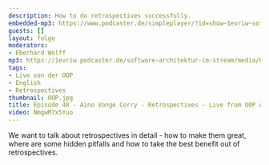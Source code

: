 ```yaml
---
description: How to do retrospectives successfully.
embedded-mp3: https://www.podcaster.de/simpleplayer/?id=show~1evriw~software-architektur-im-stream~pod-603288b601a8e849389077&v=1614151242
guests: []
layout: folge
moderators:
- Eberhard Wolff
mp3: https://1evriw.podcaster.de/software-architektur-im-stream/media/Corry.mp3
tags:
- Live von der OOP
- English
- Retrospectives
thumbnail: OOP.jpg
title: Episode 48 - Aino Vonge Corry - Retrospectives - Live from OOP with Lisa Schäfer
video: NmgwM7x5Yuo
---
```


We want to talk about retrospectives in detail - how to make them
great, where are some hidden pitfalls and how to take the best benefit
out of retrospectives.


